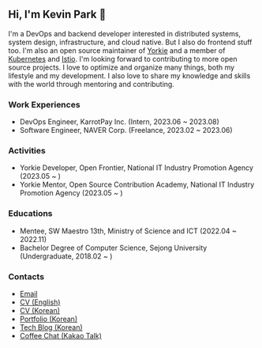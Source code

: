 ## Hi, I'm Kevin Park 👋
 
I'm a DevOps and backend developer interested in distributed systems, system design, infrastructure, and cloud native. But I also do frontend stuff too.
I'm also an open source maintainer of [Yorkie](https://github.com/yorkie-team) and a member of [Kubernetes](https://github.com/kubernetes) and [Istio](https://github.com/istio). I'm looking forward to contributing to more open source projects.
I love to optimize and organize many things, both my lifestyle and my development.
I also love to share my knowledge and skills with the world through mentoring and contributing.

### Work Experiences

- DevOps Engineer, KarrotPay Inc. (Intern, 2023.06 ~ 2023.08) 
- Software Engineer, NAVER Corp. (Freelance, 2023.02 ~ 2023.06)

### Activities
- Yorkie Developer, Open Frontier, National IT Industry Promotion Agency (2023.05 ~ )
- Yorkie Mentor, Open Source Contribution Academy, National IT Industry Promotion Agency (2023.05 ~ )

### Educations
- Mentee, SW Maestro 13th, Ministry of Science and ICT (2022.04 ~ 2022.11)
- Bachelor Degree of Computer Science, Sejong University (Undergraduate, 2018.02 ~ )

### Contacts

- [Email](mailto:krapi0314@gmail.com)
- [CV (English)](https://github.com/krapie/resume/blob/master/examples/resume.pdf)
- [CV (Korean)](https://github.com/krapie/resume/blob/korean/examples/resume.pdf)
- [Portfolio (Korean)](https://bit.ly/3E2Bzei)
- [Tech Blog (Korean)](https://krapi0314.tistory.com/)
- [Coffee Chat (Kakao Talk)](https://open.kakao.com/o/sdhFPW0e)

